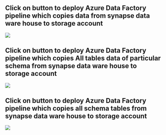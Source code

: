 <h2> Click on button to deploy Azure Data Factory pipeline which copies data from synapse data ware house to storage account </h2>
<a href="https://portal.azure.com/#create/Microsoft.Template/uri/https%3A%2F%2Fraw.githubusercontent.com%2Femumba-msft-data-pipelines%2Fsynapse-data-exporter%2Fsynapseexporter-formatsupport%2FsynapseToBlobArmTemplate.json" target="_blank">
  <img src="https://aka.ms/deploytoazurebutton"/>
</a>

<h2> Click on button to deploy Azure Data Factory pipeline which copies All tables data of particular schema from synapse data ware house to storage account </h2>
<a href="https://portal.azure.com/#create/Microsoft.Template/uri/https%3A%2F%2Fraw.githubusercontent.com%2Femumba-msft-data-pipelines%2Fsynapse-data-exporter%2Fsynapseexporter-formatsupport%2FallTablesFromSynapseToBlobArmTemplate.json" target="_blank">
  <img src="https://aka.ms/deploytoazurebutton"/>
</a>

<h2> Click on button to deploy Azure Data Factory pipeline which copies all schema tables from synapse data ware house to storage account </h2>
<a href="https://portal.azure.com/#create/Microsoft.Template/uri/https%3A%2F%2Fraw.githubusercontent.com%2Femumba-msft-data-pipelines%2Fsynapse-data-exporter%2Fsynapseexporter-formatsupport%2FallScehmaTablesFromSynapseToBlob.json" target="_blank">
  <img src="https://aka.ms/deploytoazurebutton"/>
</a>
